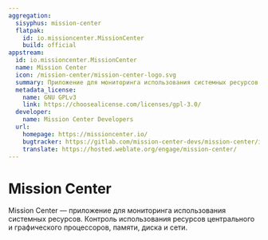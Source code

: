 ```yaml
---
aggregation:
  sisyphus: mission-center
  flatpak:
    id: io.missioncenter.MissionCenter
    build: official
appstream:
  id: io.missioncenter.MissionCenter
  name: Mission Center
  icon: /mission-center/mission-center-logo.svg
  summary: Приложение для мониторинга использования системных ресурсов.
  metadata_license:
    name: GNU GPLv3
    link: https://choosealicense.com/licenses/gpl-3.0/
  developer:
    name: Mission Center Developers
  url:
    homepage: https://missioncenter.io/
    bugtracker: https://gitlab.com/mission-center-devs/mission-center/issues
    translate: https://hosted.weblate.org/engage/mission-center/
---
```


# Mission Center

Mission Center — приложение для мониторинга использования системных ресурсов. Контроль использования ресурсов центрального и графического процессоров, памяти, диска и сети.

<!--@include: @apps/_parts/install/content-repo.md-->
<!--@include: @apps/_parts/install/content-flatpak.md-->
